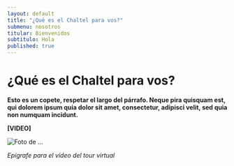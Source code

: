 ```yaml
---
layout: default
title: "¿Qué es el Chaltel para vos?"
submenu: nosotros
titular: Bienvenidos
subtitulo: Hola
published: true
---
```


# ¿Qué es el Chaltel para vos?
 
**Esto es un copete, respetar el largo del párrafo. Neque pira quisquam est, qui dolorem ipsum quia dolor sit amet, consectetur, adipisci velit, sed quia non numquam incidunt.**


**[VIDEO]**

![Foto de ...](http://placeimg.com/720/420/people)

*Epígrafe para el vídeo del tour virtual*